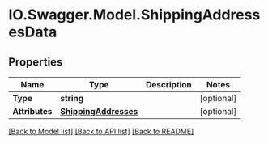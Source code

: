 # IO.Swagger.Model.ShippingAddressesData
## Properties

Name | Type | Description | Notes
------------ | ------------- | ------------- | -------------
**Type** | **string** |  | [optional] 
**Attributes** | [**ShippingAddresses**](ShippingAddresses.md) |  | [optional] 

[[Back to Model list]](../README.md#documentation-for-models) [[Back to API list]](../README.md#documentation-for-api-endpoints) [[Back to README]](../README.md)

